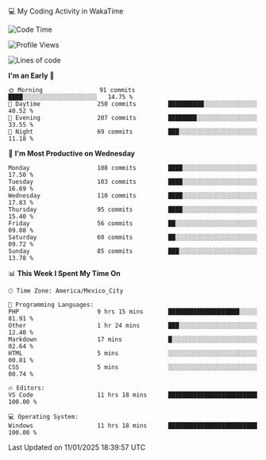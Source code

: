 💻 My Coding Activity in WakaTime
<!--START_SECTION:waka-->
![Code Time](http://img.shields.io/badge/Code%20Time-175%20hrs-blue)

![Profile Views](http://img.shields.io/badge/Profile%20Views-0-blue)

![Lines of code](https://img.shields.io/badge/From%20Hello%20World%20I%27ve%20Written-1.8%20million%20lines%20of%20code-blue)

**I'm an Early 🐤** 

```text
🌞 Morning                91 commits          ████░░░░░░░░░░░░░░░░░░░░░   14.75 % 
🌆 Daytime                250 commits         ██████████░░░░░░░░░░░░░░░   40.52 % 
🌃 Evening                207 commits         ████████░░░░░░░░░░░░░░░░░   33.55 % 
🌙 Night                  69 commits          ███░░░░░░░░░░░░░░░░░░░░░░   11.18 % 
```
📅 **I'm Most Productive on Wednesday** 

```text
Monday                   108 commits         ████░░░░░░░░░░░░░░░░░░░░░   17.50 % 
Tuesday                  103 commits         ████░░░░░░░░░░░░░░░░░░░░░   16.69 % 
Wednesday                110 commits         ████░░░░░░░░░░░░░░░░░░░░░   17.83 % 
Thursday                 95 commits          ████░░░░░░░░░░░░░░░░░░░░░   15.40 % 
Friday                   56 commits          ██░░░░░░░░░░░░░░░░░░░░░░░   09.08 % 
Saturday                 60 commits          ██░░░░░░░░░░░░░░░░░░░░░░░   09.72 % 
Sunday                   85 commits          ███░░░░░░░░░░░░░░░░░░░░░░   13.78 % 
```


📊 **This Week I Spent My Time On** 

```text
🕑︎ Time Zone: America/Mexico_City

💬 Programming Languages: 
PHP                      9 hrs 15 mins       ████████████████████░░░░░   81.91 % 
Other                    1 hr 24 mins        ███░░░░░░░░░░░░░░░░░░░░░░   12.40 % 
Markdown                 17 mins             █░░░░░░░░░░░░░░░░░░░░░░░░   02.64 % 
HTML                     5 mins              ░░░░░░░░░░░░░░░░░░░░░░░░░   00.81 % 
CSS                      5 mins              ░░░░░░░░░░░░░░░░░░░░░░░░░   00.74 % 

🔥 Editors: 
VS Code                  11 hrs 18 mins      █████████████████████████   100.00 % 

💻 Operating System: 
Windows                  11 hrs 18 mins      █████████████████████████   100.00 % 
```


 Last Updated on 11/01/2025 18:39:57 UTC
<!--END_SECTION:waka-->
